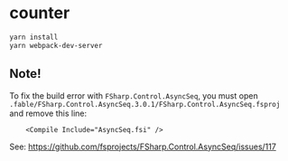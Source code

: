 # counter

```bash
yarn install
yarn webpack-dev-server
```

## Note!

To fix the build error with `FSharp.Control.AsyncSeq`, you must open `.fable/FSharp.Control.AsyncSeq.3.0.1/FSharp.Control.AsyncSeq.fsproj` and remove this line:

```
    <Compile Include="AsyncSeq.fsi" />
```

See: https://github.com/fsprojects/FSharp.Control.AsyncSeq/issues/117
